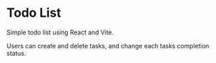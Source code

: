 # Todo List

Simple todo list using React and Vite.

Users can create and delete tasks, and change each tasks completion status.
